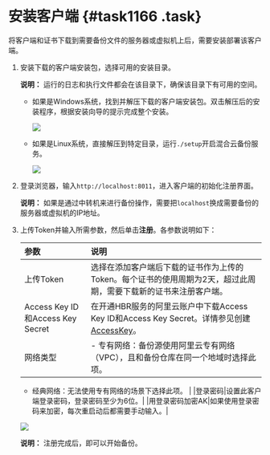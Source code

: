 # 安装客户端 {#task1166 .task}

将客户端和证书下载到需要备份文件的服务器或虚拟机上后，需要安装部署该客户端。

1.  安装下载的客户端安装包，选择可用的安装目录。 

    **说明：** 运行的日志和执行文件都会在该目录下，确保该目录下有可用的空间。

    -   如果是Windows系统，找到并解压下载的客户端安装包。双击解压后的安装程序，根据安装向导的提示完成整个安装。

        ![](http://static-aliyun-doc.oss-cn-hangzhou.aliyuncs.com/assets/img/40343/154138347421147_zh-CN.png)

    -   如果是Linux系统，直接解压到特定目录，运行`./setup`开启混合云备份服务。

        ![](http://static-aliyun-doc.oss-cn-hangzhou.aliyuncs.com/assets/img/40343/154138347521148_zh-CN.png)

2.  登录浏览器，输入`http://localhost:8011`，进入客户端的初始化注册界面。 

    **说明：** 如果是通过中转机来进行备份操作，需要把`localhost`换成需要备份的服务器或虚拟机的IP地址。

3.  上传Token并输入所需参数，然后单击**注册**。各参数说明如下： 

    |参数|说明|
    |:-|:-|
    |上传Token|选择在添加客户端后下载的证书作为上传的Token。每个证书的使用周期为2天，超过此周期，需要下载新的证书来注册客户端。|
    |Access Key ID和Access Key Secret|在开通HBR服务的阿里云账户中下载Access Key ID和Access Key Secret。详情参见创建[AccessKey](../../../../cn.zh-CN/通用参考/创建AccessKey.md)。|
    |网络类型|     -   专有网络：备份源使用阿里云专有网络（VPC），且和备份仓库在同一个地域时选择此项。
    -   经典网络：无法使用专有网络的场景下选择此项。
 |
    |登录密码|设置此客户端登录密码，登录密码至少为6位。|
    |用登录密码加密AK|如果使用登录密码来加密，每次重启动后都需要手动输入。|

    ![](http://static-aliyun-doc.oss-cn-hangzhou.aliyuncs.com/assets/img/40343/154138347521149_zh-CN.png)

    **说明：** 注册完成后，即可以开始备份。


